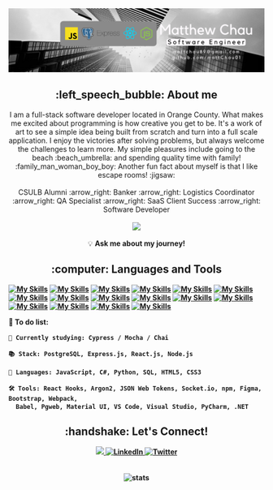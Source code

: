 <!--
<div>
  <img src="https://media.tenor.com/gSfixE9nP7EAAAAM/cat-type.gif" width="100">
  <img src="https://readme-typing-svg.herokuapp.com?font=Fira+Code&size=30&pause=1000&color=000000&width=500&height=45&lines=Hello+World!+I'm+Matthew!">
</div>
-->

<div>
  <img src="https://raw.githubusercontent.com/MattChau01/MattChau01/main/assets/Matthew%20Chau%20-%20Banner%20(tech%20stack).png" >
</div>

<h2 align="center"> :left_speech_bubble: About me </h2>
<div align="center">
I am a full-stack software developer located in Orange County. What makes me excited about programming is how creative you get to be. It's a work of art to see a simple idea being built from scratch and turn into a full scale application. I enjoy the victories after solving problems, but always welcome the challenges to learn more. My simple pleasures include going to the beach :beach_umbrella: and spending quality time with family! :family_man_woman_boy_boy: Another fun fact about myself is that I like escape rooms! :jigsaw:	
<br></br>
CSULB Alumni :arrow_right: Banker :arrow_right:	Logistics Coordinator :arrow_right:	QA Specialist :arrow_right:	SaaS Client Success :arrow_right: Software Developer
<br></br>

<div align="center">
  <img src="https://media.tenor.com/gSfixE9nP7EAAAAM/cat-type.gif" width="150">
</div>
  
:bulb: <strong>Ask me about my journey!<strong>
</div>

<h2 align="center"> :computer: Languages and Tools </h2>

<!--[![My Skills](https://skillicons.dev/icons?i=babel)](https://babeljs.io/)-->
<!--[![My Skills](https://skillicons.dev/icons?i=visualstudio	)](https://visualstudio.microsoft.com/vs/community/)-->
<!--[![My Skills](https://skillicons.dev/icons?i=py)](https://www.python.org/)-->
[![My Skills](https://skillicons.dev/icons?i=aws)](https://aws.amazon.com/)
[![My Skills](https://skillicons.dev/icons?i=nodejs)](https://nodejs.org/en/about/)
[![My Skills](https://skillicons.dev/icons?i=express)](https://expressjs.com/)
[![My Skills](https://skillicons.dev/icons?i=postgres)](https://www.postgresql.org/)
[![My Skills](https://skillicons.dev/icons?i=figma)](https://www.figma.com/about/)
[![My Skills](https://skillicons.dev/icons?i=react)](https://reactjs.org/)
[![My Skills](https://skillicons.dev/icons?i=webpack)](https://webpack.js.org/)
[![My Skills](https://skillicons.dev/icons?i=azure)](https://azure.microsoft.com/en-us)
[![My Skills](https://skillicons.dev/icons?i=materialui	)](https://mui.com/)
[![My Skills](https://skillicons.dev/icons?i=vscode	)](https://code.visualstudio.com/)
[![My Skills](https://skillicons.dev/icons?i=dotnet	)](https://dotnet.microsoft.com/en-us/)
[![My Skills](https://skillicons.dev/icons?i=bootstrap)](https://getbootstrap.com/)
[![My Skills](https://skillicons.dev/icons?i=cs)](https://learn.microsoft.com/en-us/dotnet/csharp/tour-of-csharp/)
[![My Skills](https://skillicons.dev/icons?i=css)](https://developer.mozilla.org/en-US/docs/Web/css)
[![My Skills](https://skillicons.dev/icons?i=html)](https://developer.mozilla.org/en-US/docs/Web/HTML)
[![My Skills](https://skillicons.dev/icons?i=js)](https://www.javascript.com/)

<!-- COMMENT OUT
:open_book: Currently studying: 
```  
  C# 🐍
```    
:books: Stack: 
```  
  PostgreSQL, Express.js, React.js, Node.js
```
:memo: Languages: 
```  
  JavaScript, C#, SQL, HTML5, CSS3
``` 
:hammer_and_wrench: Tools: 
```  
  React Hooks, Argon2, JSON Web Tokens, Socket.io, npm, Figma, Bootstrap, Webpack,
  Babel, Pgweb, Material UI, VS Code, Visual Studio, .NET
```  
<!-- removing Python/PyCharm -->
:bookmark_tabs: To do list:

  <!-- 
     - Learn: MongoDB 🍃, Firebase 🔥
  -->
<!-- COMMENT OUT
```
 - TypeScript 💻
 - Angular 📐
```
COMMENT OUT-->

```
📖 Currently studying: Cypress / Mocha / Chai

📚 Stack: PostgreSQL, Express.js, React.js, Node.js

📝 Languages: JavaScript, C#, Python, SQL, HTML5, CSS3

🛠️ Tools: React Hooks, Argon2, JSON Web Tokens, Socket.io, npm, Figma, Bootstrap, Webpack,
  Babel, Pgweb, Material UI, VS Code, Visual Studio, PyCharm, .NET

```

<h2 align="center"> :handshake: Let's Connect!</h2>
<div align="center">
<a href="https://www.linkedin.com/in/mattchau01/">
    <img src="https://img.shields.io/badge/linkedin-%230077B5.svg?&style=for-the-badge&logo=linkedin&logoColor=white" />
</a>
<a href="mailto:matthewwchau@gmail.com">
  <img alt="LinkedIn" src="https://img.shields.io/badge/Gmail-D14836?style=for-the-badge&logo=gmail&logoColor=white">
</a>
<a href="https://twitter.com/MattChau01">
  <img alt="Twitter" src="https://img.shields.io/badge/Twitter-1DA1F2?style=for-the-badge&logo=twitter&logoColor=white">
</a>
</div>
<br></br>
<div align="center">
  <img alt="stats" src="https://github-readme-stats.vercel.app/api?username=mattchau01&hide=stars&count_private=true&theme=tokyonight" />
</div>

<!--
![MattChau01's GitHub stats](https://github-readme-stats.vercel.app/api?username=mattchau01&hide=stars&count_private=true&theme=tokyonight)
-->
